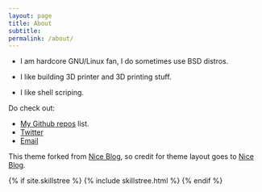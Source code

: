 ```yaml
---
layout: page
title: About
subtitle: 
permalink: /about/
---
```


- I am hardcore GNU/Linux fan, I do sometimes use BSD distros.

- I like building 3D printer and 3D printing stuff.

- I like shell scriping.

Do check out:
 - [My Github repos] list.
 - [Twitter]
 - [Email]

This theme forked from [Nice Blog], so credit for theme layout goes to [Nice Blog].

[Nice Blog]: http://jekyllthemes.org/themes/nice-blog/

[My Github repos]: https://github.com/ogdhekne

[Twitter]: https://twitter.com/ogdhekne

[Email]: mailto:ogdhekne@gmail.com


{% if site.skillstree %}
{% include skillstree.html %}
{% endif %}